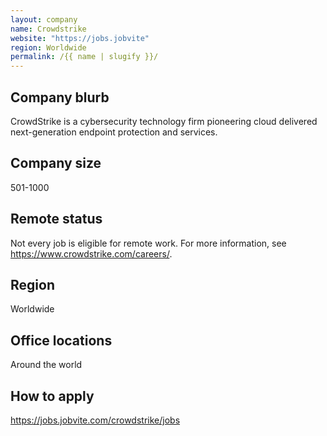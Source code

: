 ```yaml
---
layout: company
name: Crowdstrike
website: "https://jobs.jobvite"
region: Worldwide
permalink: /{{ name | slugify }}/
---
```


## Company blurb

CrowdStrike is a cybersecurity technology firm pioneering cloud delivered next-generation endpoint protection and services.

## Company size

501-1000

## Remote status

Not every job is eligible for remote work. For more information, see https://www.crowdstrike.com/careers/.

## Region

Worldwide

## Office locations

Around the world

## How to apply

https://jobs.jobvite.com/crowdstrike/jobs